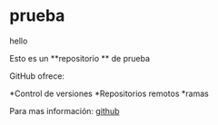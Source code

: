 # prueba

hello

Esto es un **repositorio ** de prueba

GitHub ofrece:

*Control de versiones
*Repositorios remotos
*ramas

Para mas información: [github](http://guthub.com)
